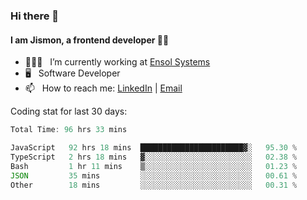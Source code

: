 ### Hi there 👋

#### I am Jismon, a frontend developer 👦🏻

- 🧑🏻‍💻   &nbsp; I’m currently working at <a href='https://www.ensolsystems.com/' target="_blank">Ensol Systems</a>
- 🖥   &nbsp; Software Developer
- 📫   &nbsp; How to reach me: <a href='https://www.linkedin.com/in/jismonthomas/'>LinkedIn</a> | <a href='mailto:hellojismonthomas@gmail.com'>Email</a>

Coding stat for last 30 days:
<!--START_SECTION:waka-->

```javascript
Total Time: 96 hrs 33 mins

JavaScript   92 hrs 18 mins  ███████████████████████▓░   95.30 %
TypeScript   2 hrs 18 mins   ▓░░░░░░░░░░░░░░░░░░░░░░░░   02.38 %
Bash         1 hr 11 mins    ▒░░░░░░░░░░░░░░░░░░░░░░░░   01.23 %
JSON         35 mins         ░░░░░░░░░░░░░░░░░░░░░░░░░   00.61 %
Other        18 mins         ░░░░░░░░░░░░░░░░░░░░░░░░░   00.31 %
```

<!--END_SECTION:waka-->

<!--
**jismonthomas/jismonthomas** is a ✨ _special_ ✨ repository because its `README.md` (this file) appears on your GitHub profile.

Here are some ideas to get you started:

- 🔭 I’m currently working on ...
- 🌱 I’m currently learning ...
- 👯 I’m looking to collaborate on ...
- 🤔 I’m looking for help with ...
- 💬 Ask me about ...
- 📫 How to reach me: ...
- 😄 Pronouns: ...
- ⚡ Fun fact: ...
-->
